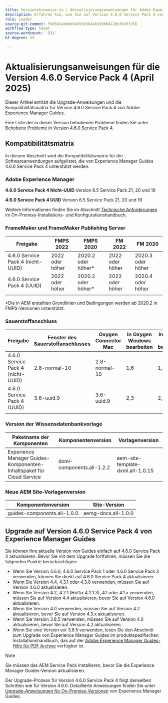 ```yaml
---
title: Versionshinweise zu | Aktualisierungsanweisungen für Adobe Experience Manager Guides 4.6.0 Service Pack 4
description: Erfahren Sie, wie Sie auf Version 4.6.0 Service Pack 4 von Adobe Experience Manager Guides aktualisieren
role: Leader
source-git-commit: f6d5b1abb9e9a50d2564e8199b04129e3bc0f256
workflow-type: tm+mt
source-wordcount: '531'
ht-degree: 1%

---
```


# Aktualisierungsanweisungen für die Version 4.6.0 Service Pack 4 (April 2025)

Dieser Artikel enthält die Upgrade-Anweisungen und die Kompatibilitätsmatrix für Version 4.6.0 Service Pack 4 von Adobe Experience Manager Guides.

Eine Liste der in dieser Version behobenen Probleme finden Sie unter [Behobene Probleme in Version 4.6.0 Service Pack 4](fixed-issues-4-6-0-sp4.md).

## Kompatibilitätsmatrix

In diesem Abschnitt wird die Kompatibilitätsmatrix für die Softwareanwendungen aufgelistet, die von Experience Manager Guides 4.6.0 Service Pack 4 unterstützt werden.

### Adobe Experience Manager

**4.6.0 Service Pack 4 Nicht-UUID**
Version 6.5 Service Pack 21, 20 und 19

**4.6.0 Service Pack 4 UUID**
Version 6.5 Service Pack 21, 20 und 19

Weitere Informationen finden Sie im Abschnitt [Technische Anforderungen](../install-guide/download-install-technical-requirements.md) im On-Premise-Installations- und Konfigurationshandbuch.

### FrameMaker und FrameMaker Publishing Server

| Freigabe | FMPS 2022 | FMPS 2020 | FM 2022 | FM 2020 |
| --- | --- | --- | --- | --- |
| 4.6.0 Service Pack 4 (nicht-UUID) | 2022 oder höher | 2020.2 oder höher* | 2022 oder höher | 2020.3 oder höher |
| 4.6.0 Service Pack 4 (UUID) | 2022 oder höher | 2020.2 oder höher* | 2022 oder höher | 2020.4 oder höher |
| | | | |

*Die in AEM erstellten Grundlinien und Bedingungen werden ab 2020.2 in FMPS-Versionen unterstützt.

### Sauerstoffanschluss

| Freigabe | Fenster des Sauerstoffanschlusses | Oxygen Connector Mac | In Oxygen Windows bearbeiten | In Oxygen Mac bearbeiten |
| --- | --- | --- |--- |--- |
| 4.6.0 Service Pack 4 (nicht-UUID) | 2.8-normal-10 | 2.8-normal-10 | 1,6 | 1,6 |
| 4.6.0 Service Pack 4 (UUID) | 3.6-uuid.9 | 3.6-uuid.9 | 2,3 | 2,3 |
|  |  |   |

### Version der Wissensdatenbankvorlage

| Paketname der Komponenten | Komponentenversion | Vorlagenversion |
|---|---|---|
| Experience Manager Guides-Komponenten-Inhaltspaket für Cloud Service | dxml-components.all-1.2.2 | aem-site-template-dxml.all-1.0.15 |

### Neue AEM Site-Vorlagenversion

| Komponentenversion | Site-Version |
|---|---|
| guides-components.all-1.0.0 | aemg-docs.all-1.0.0 |

## Upgrade auf Version 4.6.0 Service Pack 4 von Experience Manager Guides

Sie können Ihre aktuelle Version von Guides einfach auf 4.6.0 Service Pack 4 aktualisieren. Bevor Sie mit dem Upgrade fortfahren, müssen Sie die folgenden Punkte berücksichtigen:

- Wenn Sie Version 4.6.0, 4.6.0 Service Pack 1 oder 4.6.0 Service Pack 3 verwenden, können Sie direkt auf 4.6.0 Service Pack 4 aktualisieren.
- Wenn Sie Version 4.4, 4.3.1 oder 4.3.0 verwenden, müssen Sie auf Version 4.6.0 aktualisieren.
- Wenn Sie Version 4.2, 4.2.1 (Hotfix 4.2.1.3), 4.1 oder 4.1.x verwenden, müssen Sie auf Version 4.4 aktualisieren, bevor Sie auf Version 4.6.0 aktualisieren.
- Wenn Sie Version 4.0 verwenden, müssen Sie auf Version 4.2 aktualisieren, bevor Sie auf Version 4.3.x aktualisieren.
- Wenn Sie Version 3.8.5 verwenden, müssen Sie auf Version 4.0 aktualisieren, bevor Sie auf Version 4.2 aktualisieren.
- Wenn Sie eine Version vor 3.8.5 verwenden, lesen Sie den Abschnitt zum Upgrade von Experience Manager Guides im produktspezifischen Installationshandbuch, das auf der [Adobe Experience Manager Guides-Hilfe für PDF Archive](https://helpx.adobe.com/de/xml-documentation-for-experience-manager/archive.html) verfügbar ist.

>[!NOTE]
>
>Sie müssen das AEM Service Pack installieren, bevor Sie die Experience Manager Guides-Version aktualisieren.

Der Upgrade-Prozess für Version 4.6.0 Service Pack 4 folgt denselben Schritten wie für Version 4.6.0. Detaillierte Anweisungen finden Sie unter [Upgrade-Anweisungen für On-Premise-Versionen](../install-guide/upgrade-xml-documentation.md) von Experience Manager Guides.
